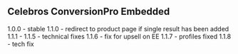 Celebros ConversionPro Embedded
-------------------------------
1.0.0 - stable
1.1.0 - redirect to product page if single result has been added
1.1.1 - 1.1.5 - technical fixes
1.1.6 - fix for upsell on EE
1.1.7 - profiles fixed
1.1.8 - tech fix
